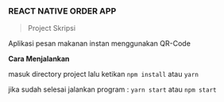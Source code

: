 ### REACT NATIVE ORDER APP

> Project Skripsi

Aplikasi pesan makanan instan menggunakan QR-Code

**Cara Menjalankan**

masuk directory project lalu ketikan
`npm install` atau `yarn`

jika sudah selesai jalankan program :
`yarn start` atau `npm start`
